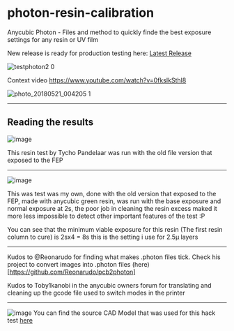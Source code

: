 # photon-resin-calibration
Anycubic Photon - Files and method to quickly finde the best exposure settings for any resin or UV film

New release is ready for production testing here: [Latest Release](https://github.com/altLab/photon-resin-calibration/releases/latest)

![testphoton2 0](https://user-images.githubusercontent.com/11083514/41207954-7dd472f6-6d15-11e8-8b1c-ae59589f49c2.png)

Context video
https://www.youtube.com/watch?v=0fksIkSthl8

![photo_20180521_004205 1](https://user-images.githubusercontent.com/11083514/40287288-2fe8adcc-5ca4-11e8-8a80-86d8516df68a.jpg)

---

## Reading the results
![image](https://user-images.githubusercontent.com/11083514/40270445-874d4e94-5b85-11e8-99b4-94fece56fad1.png)

This resin test by Tycho Pandelaar was run with the old file version that exposed to the FEP

----
![image](https://user-images.githubusercontent.com/11083514/40264048-e9b664de-5b13-11e8-9322-67906841a8fd.png)

This was test was my own, done with the old version that exposed to the FEP, made with anycubic green resin, was run with the base exposure and normal exposure at 2s, the poor job in cleaning the resin excess maked it more less impossible to detect other important features of the test :P

You can see that the minimum viable exposure for this resin (The first resin column to cure) is 2sx4 = 8s this is the setting i use for 2.5µ layers

---
Kudos to @Reonarudo for finding what makes .photon files tick. Check his project to convert images into .photon files (here)[https://github.com/Reonarudo/pcb2photon]

Kudos to Toby1kanobi in the anycubic owners forum for translating and cleaning up the gcode file used to switch modes in the printer

---

![image](https://user-images.githubusercontent.com/11083514/40305776-ebbef9c6-5cf3-11e8-9763-3a95179a456c.png)
You can find the source CAD Model that was used for this hack test [here](https://a360.co/2IDQpNy) 
